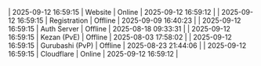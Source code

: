 | 2025-09-12 16:59:15 | Website | Online | 2025-09-12 16:59:12 |
| 2025-09-12 16:59:15 | Registration | Offline | 2025-09-09 16:40:23 |
| 2025-09-12 16:59:15 | Auth Server | Offline | 2025-08-18 09:33:31 |
| 2025-09-12 16:59:15 | Kezan (PvE) | Offline | 2025-08-03 17:58:02 |
| 2025-09-12 16:59:15 | Gurubashi (PvP) | Offline | 2025-08-23 21:44:06 |
| 2025-09-12 16:59:15 | Cloudflare | Online | 2025-09-12 16:59:12 |
